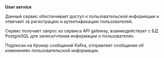 **User service**

Данный сервис обеспечивает доступ к пользовательской информации и отвечает за регистрацию и аутентификацию пользователей.

Сервис получает запрос из сервиса API gateway, взаимодействует с БД PostgreSQL для записи/чтения информации о пользователях.

Подписан на брокер сообщений Kafka, отправляет сообщения об изменениях пользовательской информации.
